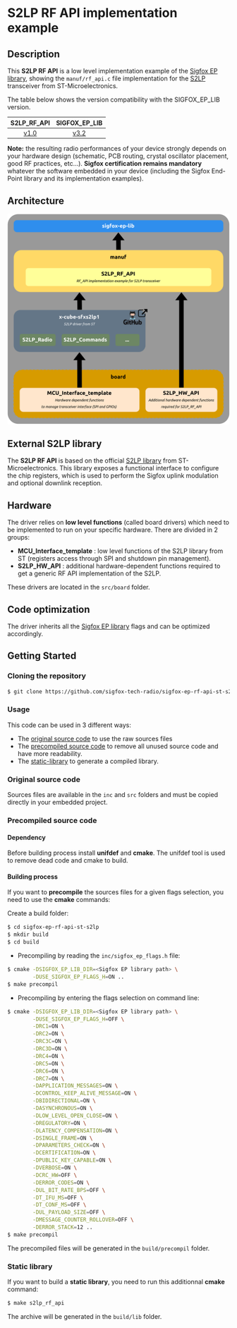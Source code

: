 # S2LP RF API implementation example

## Description

This **S2LP RF API** is a low level implementation example of the [Sigfox EP library](https://github.com/sigfox-tech-radio/sigfox-ep-lib), showing the `manuf/rf_api.c` file implementation for the [S2LP](https://www.st.com/en/wireless-connectivity/s2-lp.html) transceiver from ST-Microelectronics.

The table below shows the version compatibility with the SIGFOX_EP_LIB version.

|                                   **S2LP_RF_API**                                  |                              **SIGFOX_EP_LIB**                               |
|:----------------------------------------------------------------------------------:|:----------------------------------------------------------------------------:|
| [v1.0](https://github.com/sigfox-tech-radio/sigfox-ep-rf-api-st-s2lp/releases/tag/v1.0) | [v3.2](https://github.com/sigfox-tech-radio/sigfox-ep-lib/releases/tag/v3.2) |

**Note:** the resulting radio performances of your device strongly depends on your hardware design (schematic, PCB routing, crystal oscillator placement, good RF practices, etc...). **Sigfox certification remains mandatory** whatever the software embedded in your device (including the Sigfox End-Point library and its implementation examples).

## Architecture

<p align="center">
<img src="docs/images/sigfox_ep_example_st_s2lp_architecture.png" width="600"/>
</p>

## External S2LP library

The **S2LP RF API** is based on the official [S2LP library](https://github.com/STMicroelectronics/x-cube-sfxs2lp1/tree/main/Drivers/BSP/Components/S2LP/S2LP_Library) from ST-Microelectronics. This library exposes a functional interface to configure the chip registers, which is used to perform the Sigfox uplink modulation and optional downlink reception.

## Hardware

The driver relies on **low level functions** (called board drivers) which need to be implemented to run on your specific hardware. There are divided in 2 groups:

* **MCU_Interface_template** : low level functions of the S2LP library from ST (registers access through SPI and shutdown pin management).
* **S2LP_HW_API** : additional hardware-dependent functions required to get a generic RF API implementation of the S2LP.

These drivers are located in the `src/board` folder.

## Code optimization

The driver inherits all the [Sigfox EP library](https://github.com/sigfox-tech-radio/sigfox-ep-lib) flags and can be optimized accordingly.

## Getting Started

### Cloning the repository

```bash
$ git clone https://github.com/sigfox-tech-radio/sigfox-ep-rf-api-st-s2lp.git
```

### Usage

This code can be used in 3 different ways:
 * The [original source code](#original-source-code) to use the raw sources files
 * The [precompiled source code](#precompiled-source-code) to remove all unused source code and have more readability.
 * The [static-library](#static-library) to generate a compiled library.

### Original source code

Sources files are available in the `inc` and `src` folders and must be copied directly in your embedded project.

### Precompiled source code

#### Dependency

Before building process install **unifdef** and  **cmake**. The unifdef tool is used to remove dead code and cmake to build.

#### Building process

If you want to **precompile** the sources files for a given flags selection, you need to use the **cmake** commands:

Create a build folder:

```bash
$ cd sigfox-ep-rf-api-st-s2lp
$ mkdir build
$ cd build
```

* Precompiling by reading the `inc/sigfox_ep_flags.h` file:

```bash
$ cmake -DSIGFOX_EP_LIB_DIR=<Sigfox EP library path> \
		-DUSE_SIGFOX_EP_FLAGS_H=ON ..
$ make precompil
```
* Precompiling by entering the flags selection on command line:

```bash
$ cmake -DSIGFOX_EP_LIB_DIR=<Sigfox EP library path> \
		-DUSE_SIGFOX_EP_FLAGS_H=OFF \
        -DRC1=ON \
        -DRC2=ON \
        -DRC3C=ON \
        -DRC3D=ON \
        -DRC4=ON \
        -DRC5=ON \
        -DRC6=ON \
        -DRC7=ON \
        -DAPPLICATION_MESSAGES=ON \
        -DCONTROL_KEEP_ALIVE_MESSAGE=ON \
        -DBIDIRECTIONAL=ON \
        -DASYNCHRONOUS=ON \
        -DLOW_LEVEL_OPEN_CLOSE=ON \
        -DREGULATORY=ON \
        -DLATENCY_COMPENSATION=ON \
        -DSINGLE_FRAME=ON \
        -DPARAMETERS_CHECK=ON \
        -DCERTIFICATION=ON \
        -DPUBLIC_KEY_CAPABLE=ON \
        -DVERBOSE=ON \
        -DCRC_HW=OFF \
        -DERROR_CODES=ON \
        -DUL_BIT_RATE_BPS=OFF \
        -DT_IFU_MS=OFF \
        -DT_CONF_MS=OFF \
        -DUL_PAYLOAD_SIZE=OFF \
        -DMESSAGE_COUNTER_ROLLOVER=OFF \
        -DERROR_STACK=12 ..
$ make precompil
```

The precompiled files will be generated in the `build/precompil` folder.

### Static library

If you want to build a **static library**, you need to run this additionnal **cmake** command:

```bash
$ make s2lp_rf_api
```

The archive will be generated in the `build/lib` folder.
